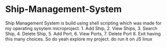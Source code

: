 # Ship-Management-System
Ship Management System is build using shell scripting which was made for my operating sysytem microproject. 1. Add Ship, 2. View Ships, 3. Search Ship, 4. Delete Ship, 5. Add Port, 6. View Ports, 7. Delete Port 8. Exit having this many choices. So do yeah explore my project. do run it on JS linux

